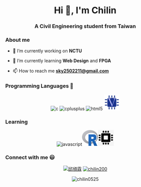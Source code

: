 <h1 align="center">Hi 👋, I'm Chilin</h1>
<h3 align="center">A Civil Engineering student from Taiwan</h3>

### About me
 - 🔭 I’m currently working on **NCTU**

 - 🌱 I’m currently learning **Web Design** and **FPGA**
  
 - 📫 How to reach me **sky2502211@gmail.com**

### Programming Languages  :rocket:
<p align="center"><img src="https://devicons.github.io/devicon/devicon.git/icons/c/c-original.svg" alt="c" width="50" height="50"/> <img src="https://devicons.github.io/devicon/devicon.git/icons/cplusplus/cplusplus-original.svg" alt="cplusplus" width="50" height="50"/> <img src="https://devicons.github.io/devicon/devicon.git/icons/html5/html5-original-wordmark.svg" alt="html5" width="50" height="50"/> 
 <img src="https://github.com/chilin0525/chilin0525/blob/master/img/verilog.png" alt="verilog" width="50" height="50"/></p> 
 
 ### Learning 
 <p align="center"><img src="https://devicons.github.io/devicon/devicon.git/icons/javascript/javascript-original.svg" alt="javascript" width="50" height="50"/><img src="https://github.com/chilin0525/chilin0525/blob/master/img/r.jpeg" alt="r" width="50" height="50"/><img src="https://github.com/chilin0525/chilin0525/blob/master/img/fpga.png" alt="r" width="50" height="50"/></p>

### Connect with me :smiley:
<p align="center">
<a href="https://fb.com/邱頎霖" target="blank"><img align="center" src="https://cdn.jsdelivr.net/npm/simple-icons@3.0.1/icons/facebook.svg" alt="邱頎霖" height="50" width="50" /></a>
<a href="https://instagram.com/chilin200" target="blank"><img align="center" src="https://cdn.jsdelivr.net/npm/simple-icons@3.0.1/icons/instagram.svg" alt="chilin200" height="50" width="50" /></a>
</p>

<p align="center"> <img src="https://komarev.com/ghpvc/?username=chilin0525" alt="chilin0525" /> </p>
